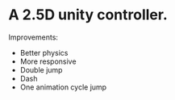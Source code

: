 # A 2.5D unity controller. 

Improvements: 

* Better physics
* More responsive 
* Double jump 
* Dash 
* One animation cycle jump 

